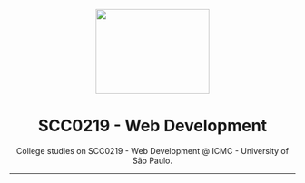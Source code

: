 <p align="center">
  <img src="https://media.giphy.com/media/kbf7mFmGipZks/giphy.gif" height="150" width="200"/>
  <h1 align="center"> SCC0219 - Web Development</h1>
  <p align="center">College studies on SCC0219 - Web Development @ ICMC - University of São Paulo.</p>
</p>

---
